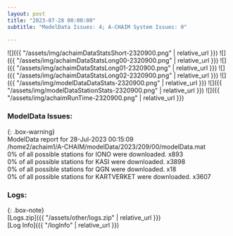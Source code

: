 ```yaml
---
layout: post
title: "2023-07-28 00:00:00"
subtitle: "ModelData Issues: 4; A-CHAIM System Issues: 0"

---
```


![]({{ "/assets/img/achaimDataStatsShort-2320900.png" | relative_url }})
![]({{ "/assets/img/achaimDataStatsLong00-2320900.png" | relative_url }})
![]({{ "/assets/img/achaimDataStatsLong01-2320900.png" | relative_url }})
![]({{ "/assets/img/achaimDataStatsLong02-2320900.png" | relative_url }})
![]({{ "/assets/img/modelDataDataStats-2320900.png" | relative_url }})
![]({{ "/assets/img/modelDataStationStats-2320900.png" | relative_url }})
![]({{ "/assets/img/achaimRunTime-2320900.png" | relative_url }})


### ModelData Issues:  
  
{: .box-warning}  
 ModelData report for 28-Jul-2023 00:15:09   
 /home2/achaim1/A-CHAIM/modelData/2023/209/00/modelData.mat   
 0% of all possible stations for IONO were downloaded. x893   
 0% of all possible stations for KASI were downloaded. x3898   
 0% of all possible stations for QGN were downloaded. x18   
 0% of all possible stations for KARTVERKET were downloaded. x3607   
  


### Logs:  
  
{: .box-note}  
[Logs.zip]({{ "/assets/other/logs.zip" | relative_url }})  
[Log Info]({{ "/logInfo" | relative_url }})  
